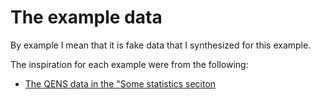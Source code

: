 # The example data

By example I mean that it is fake data that I synthesized for this example.

The inspiration for each example were from the following:
- [The QENS data in the "Some statistics seciton](https://qensmodels.readthedocs.io/examples/lmfit_lorentzian_and_backgd_fit.html)